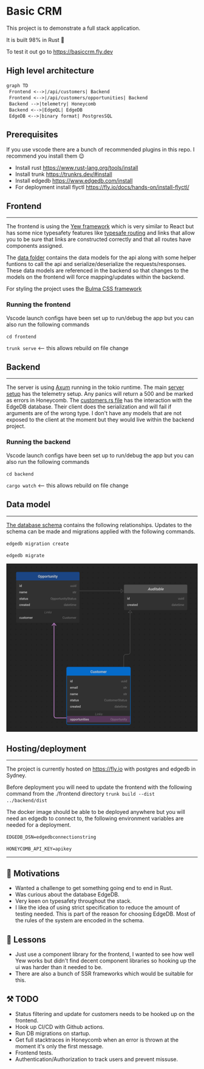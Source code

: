 # Basic CRM

This project is to demonstrate a full stack application.

It is built 98% in Rust 🦀

To test it out go to <https://basiccrm.fly.dev>

## High level architecture

```mermaid
graph TD
 Frontend <-->|/api/customers| Backend
 Frontend <-->|/api/customers/opportunities| Backend
 Backend -->|telemetry| Honeycomb
 Backend <-->|EdgeQL| EdgeDB
 EdgeDB <-->|binary format| PostgresSQL
```

## Prerequisites

If you use vscode there are a bunch of recommended plugins in this repo.
I recommend you install them 😉

- Install rust <https://www.rust-lang.org/tools/install>
- Install trunk <https://trunkrs.dev/#install>
- Install edgedb <https://www.edgedb.com/install>
- For deployment install flyctl <https://fly.io/docs/hands-on/install-flyctl/>

## Frontend

---

The frontend is using the [Yew framework](https://yew.rs/) which is very similar to React but has some nice typesafety features like [typesafe routing](./frontend/src/routes.rs) and links that allow you to be sure that links are constructed correctly and that all routes have components assigned.

The [data folder](./frontend/src/data/) contains the data models for the api along with some helper funtions to call the api and serialize/deserialize the requests/responses. These data models are referenced in the backend so that changes to the models on the frontend will force mapping/updates within the backend.

For styling the project uses the [Bulma CSS framework](https://bulma.io/)

### Running the frontend

Vscode launch configs have been set up to run/debug the app but you can also run the following commands

`cd frontend`

`trunk serve` <-- this allows rebuild on file change

## Backend

---

The server is using [Axum](https://github.com/tokio-rs/axum) running in the tokio runtime. The main [server setup](./backend/src/main.rs) has the telemetry setup. Any panics will return a 500 and be marked as errors in Honeycomb.
The [customers.rs file](./backend/src/customers.rs) has the interaction with the EdgeDB database. Their client does the serialization and will fail if arguments are of the wrong type. I don't have any models that are not exposed to the client at the moment but they would live within the backend project.

### Running the backend

Vscode launch configs have been set up to run/debug the app but you can also run the following commands

`cd backend`

`cargo watch` <-- this allows rebuild on file change

## Data model

---

[The database schema](./backend/dbschema/default.esdl) contains the following relationships.
Updates to the schema can be made and migrations applied with the following commands.

`edgedb migration create`

`edgedb migrate`

![data model](.attachments/2023-05-05-15-36-14.png)

## Hosting/deployment

---

The project is currently hosted on <https://fly.io> with postgres and edgedb in Sydney.

Before deployment you will need to update the frontend with the following command from the ./frontend directory `trunk build --dist ../backend/dist`

The docker image should be able to be deployed anywhere but you will need an edgedb to connect to, the following environment variables are needed for a deployment.

`EDGEDB_DSN=edgedbconnectionstring`

`HONEYCOMB_API_KEY=apikey`

---

## 🤔 Motivations

- Wanted a challenge to get something going end to end in Rust.
- Was curious about the database EdgeDB.
- Very keen on typesafety throughout the stack.
- I like the idea of using strict specification to reduce the amount of testing needed. This is part of the reason for choosing EdgeDB. Most of the rules of the system are encoded in the schema.

## 📝 Lessons

- Just use a component library for the frontend, I wanted to see how well Yew works but didn't find decent component libraries so hooking up the ui was harder than it needed to be.
- There are also a bunch of SSR frameworks which would be suitable for this.

## ⚒️ TODO

- Status filtering and update for customers needs to be hooked up on the frontend.
- Hook up CI/CD with Github actions.
- Run DB migrations on startup.
- Get full stacktraces in Honeycomb when an error is thrown at the moment it's only the first message.
- Frontend tests.
- Authentication/Authorization to track users and prevent missuse.
